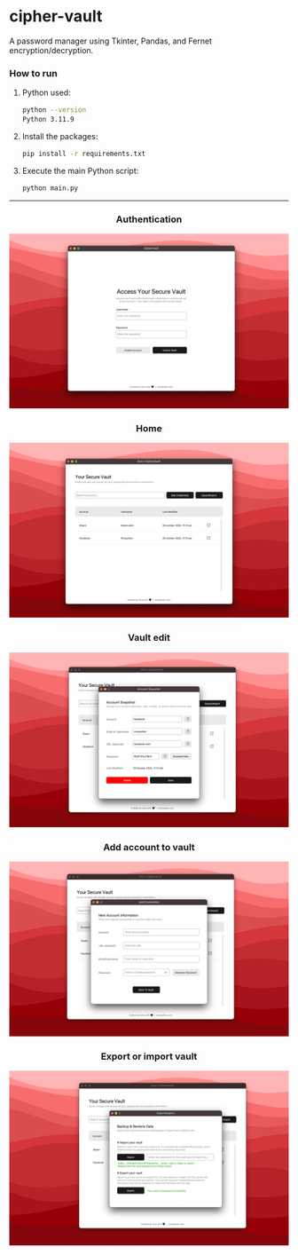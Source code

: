 # cipher-vault

A password manager using Tkinter, Pandas, and Fernet encryption/decryption.

### How to run

1. Python used:

   ```bash
   python --version
   Python 3.11.9
   ```

2. Install the packages:

   ```bash
   pip install -r requirements.txt
   ```

3. Execute the main Python script:
   ```bash
   python main.py
   ```

---

<h3 align="center">Authentication</h3>
<p align="center">
  <img src="static/screenshots/1.png" alt="auth-page" width="600">
</p>

<h3 align="center">Home</h3>
<p align="center">
  <img src="static/screenshots/2.png" alt="home-page" width="600">
</p>

<h3 align="center">Vault edit</h3>
<p align="center">
  <img src="static/screenshots/3.png" alt="vault-edit-page" width="600">
</p>

<h3 align="center">Add account to vault</h3>
<p align="center">
  <img src="static/screenshots/4.png" alt="add-vault-page" width="600">
</p>

<h3 align="center">Export or import vault</h3>
<p align="center">
  <img src="static/screenshots/5.png" alt="export-import-page" width="600">
</p>
